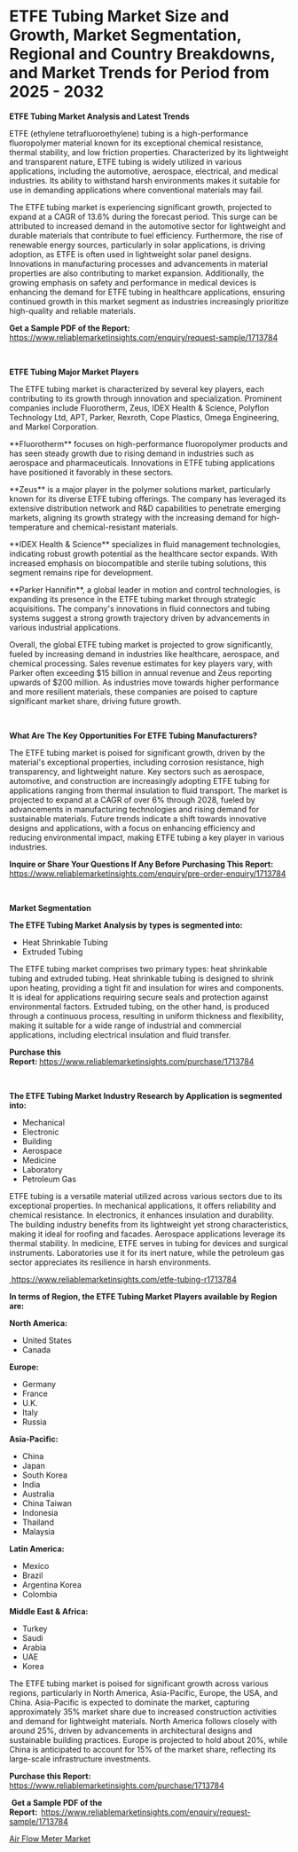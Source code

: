 <p><h1>ETFE Tubing Market Size and Growth, Market Segmentation, Regional and Country Breakdowns, and Market Trends for Period from 2025 -  2032</h1></p><p><strong>ETFE Tubing Market Analysis and Latest Trends</strong></p>
<p><p>ETFE (ethylene tetrafluoroethylene) tubing is a high-performance fluoropolymer material known for its exceptional chemical resistance, thermal stability, and low friction properties. Characterized by its lightweight and transparent nature, ETFE tubing is widely utilized in various applications, including the automotive, aerospace, electrical, and medical industries. Its ability to withstand harsh environments makes it suitable for use in demanding applications where conventional materials may fail.</p><p>The ETFE tubing market is experiencing significant growth, projected to expand at a CAGR of 13.6% during the forecast period. This surge can be attributed to increased demand in the automotive sector for lightweight and durable materials that contribute to fuel efficiency. Furthermore, the rise of renewable energy sources, particularly in solar applications, is driving adoption, as ETFE is often used in lightweight solar panel designs. Innovations in manufacturing processes and advancements in material properties are also contributing to market expansion. Additionally, the growing emphasis on safety and performance in medical devices is enhancing the demand for ETFE tubing in healthcare applications, ensuring continued growth in this market segment as industries increasingly prioritize high-quality and reliable materials.</p></p>
<p><strong>Get a Sample PDF of the Report:&nbsp;</strong> <a href="https://www.reliablemarketinsights.com/enquiry/request-sample/1713784?utm_campaign=2209&utm_medium=2&utm_source=Github&utm_content=ia&utm_term=28032025&utm_id=etfe-tubing">https://www.reliablemarketinsights.com/enquiry/request-sample/1713784</a></p>
<p>&nbsp;</p>
<p><strong>ETFE Tubing Major Market Players</strong></p>
<p><p>The ETFE tubing market is characterized by several key players, each contributing to its growth through innovation and specialization. Prominent companies include Fluorotherm, Zeus, IDEX Health & Science, Polyflon Technology Ltd, APT, Parker, Rexroth, Cope Plastics, Omega Engineering, and Markel Corporation.</p><p>**Fluorotherm** focuses on high-performance fluoropolymer products and has seen steady growth due to rising demand in industries such as aerospace and pharmaceuticals. Innovations in ETFE tubing applications have positioned it favorably in these sectors.</p><p>**Zeus** is a major player in the polymer solutions market, particularly known for its diverse ETFE tubing offerings. The company has leveraged its extensive distribution network and R&D capabilities to penetrate emerging markets, aligning its growth strategy with the increasing demand for high-temperature and chemical-resistant materials.</p><p>**IDEX Health & Science** specializes in fluid management technologies, indicating robust growth potential as the healthcare sector expands. With increased emphasis on biocompatible and sterile tubing solutions, this segment remains ripe for development.</p><p>**Parker Hannifin**, a global leader in motion and control technologies, is expanding its presence in the ETFE tubing market through strategic acquisitions. The company's innovations in fluid connectors and tubing systems suggest a strong growth trajectory driven by advancements in various industrial applications.</p><p>Overall, the global ETFE tubing market is projected to grow significantly, fueled by increasing demand in industries like healthcare, aerospace, and chemical processing. Sales revenue estimates for key players vary, with Parker often exceeding $15 billion in annual revenue and Zeus reporting upwards of $200 million. As industries move towards higher performance and more resilient materials, these companies are poised to capture significant market share, driving future growth.</p></p>
<p>&nbsp;</p>
<p><strong>What Are The Key Opportunities For ETFE Tubing Manufacturers?</strong></p>
<p><p>The ETFE tubing market is poised for significant growth, driven by the material's exceptional properties, including corrosion resistance, high transparency, and lightweight nature. Key sectors such as aerospace, automotive, and construction are increasingly adopting ETFE tubing for applications ranging from thermal insulation to fluid transport. The market is projected to expand at a CAGR of over 6% through 2028, fueled by advancements in manufacturing technologies and rising demand for sustainable materials. Future trends indicate a shift towards innovative designs and applications, with a focus on enhancing efficiency and reducing environmental impact, making ETFE tubing a key player in various industries.</p></p>
<p><strong>Inquire or Share Your Questions If Any Before Purchasing This Report:</strong> <a href="https://www.reliablemarketinsights.com/enquiry/pre-order-enquiry/1713784?utm_campaign=2209&utm_medium=2&utm_source=Github&utm_content=ia&utm_term=28032025&utm_id=etfe-tubing">https://www.reliablemarketinsights.com/enquiry/pre-order-enquiry/1713784</a></p>
<p>&nbsp;</p>
<p><strong>Market Segmentation</strong></p>
<p><strong>The ETFE Tubing Market Analysis by types is segmented into:</strong></p>
<p><ul><li>Heat Shrinkable Tubing</li><li>Extruded Tubing</li></ul></p>
<p><p>The ETFE tubing market comprises two primary types: heat shrinkable tubing and extruded tubing. Heat shrinkable tubing is designed to shrink upon heating, providing a tight fit and insulation for wires and components. It is ideal for applications requiring secure seals and protection against environmental factors. Extruded tubing, on the other hand, is produced through a continuous process, resulting in uniform thickness and flexibility, making it suitable for a wide range of industrial and commercial applications, including electrical insulation and fluid transfer.</p></p>
<p><strong>Purchase this Report:&nbsp;</strong><a href="https://www.reliablemarketinsights.com/purchase/1713784?utm_campaign=2209&utm_medium=2&utm_source=Github&utm_content=ia&utm_term=28032025&utm_id=etfe-tubing">https://www.reliablemarketinsights.com/purchase/1713784</a></p>
<p>&nbsp;</p>
<p><strong>The ETFE Tubing Market Industry Research by Application is segmented into:</strong></p>
<p><ul><li>Mechanical</li><li>Electronic</li><li>Building</li><li>Aerospace</li><li>Medicine</li><li>Laboratory</li><li>Petroleum Gas</li></ul></p>
<p><p>ETFE tubing is a versatile material utilized across various sectors due to its exceptional properties. In mechanical applications, it offers reliability and chemical resistance. In electronics, it enhances insulation and durability. The building industry benefits from its lightweight yet strong characteristics, making it ideal for roofing and facades. Aerospace applications leverage its thermal stability. In medicine, ETFE serves in tubing for devices and surgical instruments. Laboratories use it for its inert nature, while the petroleum gas sector appreciates its resilience in harsh environments.</p></p>
<p><a href="https://www.reliablemarketinsights.com/etfe-tubing-r1713784?utm_campaign=2209&utm_medium=2&utm_source=Github&utm_content=ia&utm_term=28032025&utm_id=etfe-tubing">&nbsp;https://www.reliablemarketinsights.com/etfe-tubing-r1713784</a></p>
<p><strong>In terms of Region, the ETFE Tubing Market Players available by Region are:</strong></p>
<p>
    <p> <strong> North America: </strong>
        <ul>
            <li>United States</li>
            <li>Canada</li>
        </ul>
        </p> 
    <p> <strong> Europe: </strong>
        <ul>
            <li>Germany</li>
            <li>France</li>
            <li>U.K.</li>
            <li>Italy</li>
            <li>Russia</li>
        </ul>
        </p> 
    <p> <strong> Asia-Pacific: </strong>
        <ul>
            <li>China</li>
            <li>Japan</li>
            <li>South Korea</li>
            <li>India</li>
            <li>Australia</li>
            <li>China Taiwan</li>
            <li>Indonesia</li>
            <li>Thailand</li>
            <li>Malaysia</li>
        </ul>
        </p> 
    <p> <strong> Latin America: </strong>
        <ul>
            <li>Mexico</li>
            <li>Brazil</li>
            <li>Argentina Korea</li>
            <li>Colombia</li>
        </ul>
        </p> 
    <p> <strong> Middle East & Africa: </strong>
        <ul>
            <li>Turkey</li>
            <li>Saudi</li>
            <li>Arabia</li>
            <li>UAE</li>
            <li>Korea</li>
        </ul>
    </p>
    </p>
<p><p>The ETFE tubing market is poised for significant growth across various regions, particularly in North America, Asia-Pacific, Europe, the USA, and China. Asia-Pacific is expected to dominate the market, capturing approximately 35% market share due to increased construction activities and demand for lightweight materials. North America follows closely with around 25%, driven by advancements in architectural designs and sustainable building practices. Europe is projected to hold about 20%, while China is anticipated to account for 15% of the market share, reflecting its large-scale infrastructure investments.</p></p>
<p><strong>Purchase this Report: </strong><a href="https://www.reliablemarketinsights.com/purchase/1713784?utm_campaign=2209&utm_medium=2&utm_source=Github&utm_content=ia&utm_term=28032025&utm_id=etfe-tubing">https://www.reliablemarketinsights.com/purchase/1713784</a></p>
<p>&nbsp;<strong>Get a Sample PDF of the Report:&nbsp;&nbsp;</strong><a href="https://www.reliablemarketinsights.com/enquiry/request-sample/1713784?utm_campaign=2209&utm_medium=2&utm_source=Github&utm_content=ia&utm_term=28032025&utm_id=etfe-tubing">https://www.reliablemarketinsights.com/enquiry/request-sample/1713784</a></p>
<p><strong></strong></p>
<p><p><a href="https://github.com/nicoletavirag/Market-Research-Report-List-5/blob/main/air-flow-meter-market.md?utm_campaign=2209&utm_medium=2&utm_source=Github&utm_content=ia&utm_term=28032025&utm_id=etfe-tubing">Air Flow Meter Market</a></p></p>